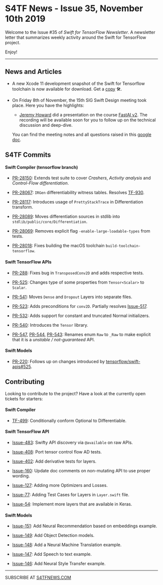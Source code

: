 
S4TF News - Issue 35, November 10th 2019
===================

Welcome to the Issue #35 of *Swift for TensorFlow Newsletter*. A newsletter letter that summarizes weekly activity around the Swift for TensorFlow project.

Enjoy!

---

## News and Articles

* A new Xcode 11 development snapshot of the Swift for Tensorflow toolchain is now available for download. Get a [copy](https://github.com/tensorflow/swift/blob/master/Installation.md#development-snapshots) 🛠.

* On Friday 8th of November, the 15th SIG Swift Design meeting took place. Here you have the highlights:

    * [Jeremy Howard](https://twitter.com/jeremyphoward) did a presentation on the course [FastAI v2](https://dev.fast.ai/). The recording will be available soon for you to follow up on the technical discussion and deep-dive. 

    You can find the meeting notes and all questions raised in this [google doc](https://docs.google.com/document/d/1Fm56p5rV1t2Euh6WLtBFKGqI43ozC3EIjReyLk-LCLU/edit#heading=h.ybjihr2k1s4).


## S4TF Commits

#### Swift Compiler (tensorflow branch)

* [PR-28150](https://github.com/apple/swift/pull/28150): Extends test suite to cover *Crashers*, *Activity analysis* and *Control-Flow differentiation*.

* [PR-28067](https://github.com/apple/swift/pull/28067): `IRGen` differentiability witness tables. Resolves [TF-930](https://bugs.swift.org/browse/TF-930).

* [PR-28117](https://github.com/apple/swift/pull/28117): Introduces usage of `PrettyStackTrace` in Differentiation transform.

* [PR-28089](https://github.com/apple/swift/pull/28089): Moves differentiation sources in stdlib into `stdlib/public/core/Differentiation`.

* [PR-28069](https://github.com/apple/swift/pull/28069): Removes explicit flag `-enable-large-loadable-types` from tests.

* [PR-28018](https://github.com/apple/swift/pull/28018): Fixes building the macOS toolchain `build-toolchain-tensorflow`.

#### Swift TensorFlow APIs

* [PR-288](https://github.com/tensorflow/swift-apis/pull/288): Fixes bug in `TransposedConv2D` and adds respective tests.

* [PR-525](https://github.com/tensorflow/swift-apis/pull/525): Changes type of some properties from `Tensor<Scalar>` to `Scalar`.

* [PR-541](https://github.com/tensorflow/swift-apis/pull/541): Moves `Dense` and `Dropout` Layers into separate files.

* [PR-523](https://github.com/tensorflow/swift-apis/pull/523): Adds preconditions for `conv2D`. Partially resolves [Issue-517](https://github.com/tensorflow/swift-apis/issues/517).

* [PR-532](https://github.com/tensorflow/swift-apis/pull/532):  Adds support for constant and truncated Normal initializers.

* [PR-540](https://github.com/tensorflow/swift-apis/pull/540): Introduces the `Tensor` library.

* [PR-547](https://github.com/tensorflow/swift-apis/pull/547), [PR-544](https://github.com/tensorflow/swift-apis/pull/544), [PR-543](https://github.com/tensorflow/swift-apis/pull/543): Renames enum `Raw` to `_Raw` to make explicit that it is a *unstable / not-guaranteed* API.

#### Swift Models

* [PR-220](https://github.com/tensorflow/swift-models/pull/220): Follows up on changes introduced by [tensorflow/swift-apis#525](https://github.com/tensorflow/swift-apis/pull/525).

## Contributing

Looking to contribute to the project? Have a look at the currently open tickets for starters:

#### Swift Compiler

* [TF-499](https://bugs.swift.org/browse/TF-499): Conditionally conform Optional to Differentiable.

#### Swift TensorFlow API

* [Issue-483](https://github.com/tensorflow/swift-apis/issues/483): Swifty API discovery via `@available` on raw APIs.

* [Issue-408](https://github.com/tensorflow/swift-apis/issues/408): Port tensor control flow AD tests.

* [Issue-402](https://github.com/tensorflow/swift-apis/issues/402): Add derivative tests for layers.

* [Issue-160](https://github.com/tensorflow/swift-apis/issues/160): Update doc comments on non-mutating API to use proper wording.

* [Issue-127](https://github.com/tensorflow/swift-apis/issues/127): Adding more Optimizers and Losses.

* [Issue-77](https://github.com/tensorflow/swift-apis/issues/77):  Adding Test Cases for Layers in `Layer.swift` file.

* [Issue-54](https://github.com/tensorflow/swift-apis/issues/54): Implement more layers that are available in Keras.

#### Swift Models

* [Issue-151](https://github.com/tensorflow/swift-models/issues/151): Add Neural Recommendation based on embeddings example.

* [Issue-149](https://github.com/tensorflow/swift-models/issues/149): Add Object Detection models. 

* [Issue-148](https://github.com/tensorflow/swift-models/issues/148): Add a Neural Machine Translation example. 

* [Issue-147](https://github.com/tensorflow/swift-models/issues/147): Add Speech to text example.

* [Issue-146](https://github.com/tensorflow/swift-models/issues/146): Add Neural Style Transfer example.

---

SUBSCRIBE AT [S4TFNEWS.COM](https://www.s4tfnews.com/)
